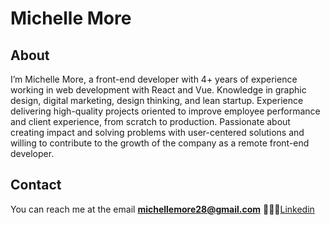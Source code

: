 # Michelle More

## About

I’m Michelle More, a front-end developer with 4+ years of experience working in web development with React and Vue.
Knowledge in graphic design, digital marketing, design thinking, and lean startup.
Experience delivering high-quality projects oriented to improve employee performance and client experience, from scratch to production.
Passionate about creating impact and solving problems with user-centered solutions and willing to contribute to the growth of the company as a remote front-end developer.

## Contact

You can reach me at the email **michellemore28@gmail.com**
👩🏾‍💻[Linkedin](https://www.linkedin.com/in/michellemoreflores/)
